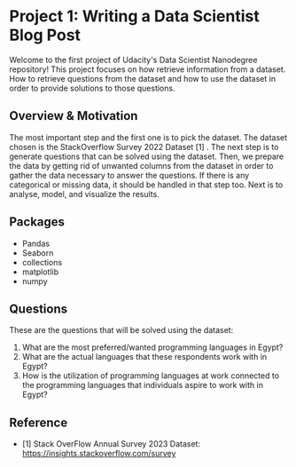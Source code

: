 # Project 1: Writing a Data Scientist Blog Post
Welcome to the first project of Udacity's Data Scientist Nanodegree repository! This project focuses on how retrieve information from a dataset. How to retrieve questions from the dataset and how to use the dataset in order to provide solutions to those questions. 
## Overview & Motivation
The most important step and the first one is to pick the dataset. The dataset chosen is the StackOverflow Survey 2022 Dataset [1] . The next step is to generate questions that can be solved using the dataset. Then, we prepare the data by getting rid of unwanted columns from the dataset in order to gather the data necessary to answer the questions. If there is any categorical or missing data, it should be handled in that step too. Next is to analyse, model, and visualize the results.
## Packages
- Pandas
- Seaborn
- collections
- matplotlib
- numpy
## Questions
These are the questions that will be solved using the dataset:
1.  What are the most preferred/wanted programming languages in Egypt?
2.  What are the actual languages that these respondents work with in Egypt?
3.  How is the utilization of programming languages at work connected to the programming languages that individuals aspire to work with in Egypt?
## Reference
- [1] Stack OverFlow Annual Survey 2023 Dataset: https://insights.stackoverflow.com/survey
